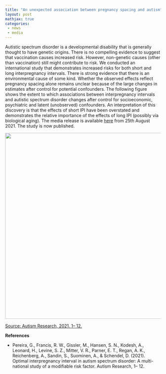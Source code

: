 ```yaml
---
title: "An unexpected association between pregnancy spacing and autism"
layout: post
mathjax: true
categories: 
 - news
 - media
---
```


Autistic spectrum disorder is a developmental disability that is generally thought to have genetic origins. There is no compelling evidence to suggest that vaccination causes increased risk. However, non-genetic causes (other than vaccination) still might contribute to risk. We conducted an international study that demonstrates increased risks for both short and long interpregnancy intervals. There is strong evidence that there is an environmental cause of some kind. Whether the observed effects reflect pregnancy spacing alone remains unclear because of the large changes in estimates after control for potential confounders. The following figure shows the extent to which associations between interpregnancy intervals and autistic spectrum disorder changes after control for socioeconomic, psychiatric and latent (unobserved) confounders. An interpretation of this discovery is that the effects of short IPI have been overstated and demonstrates the relative importance of the effects of long IPI (possibly via biological aging). The media release is available [here](https://news.curtin.edu.au/media-releases/siblings-likelihood-of-autism-diagnosis-impacted-by-age-gap-study-finds/) from 25th August 2021. The study is now published.

<p align="center">
<img src="https://pereiralab.github.io/assets/ipi and asd.gif" width="600" height="600" />   
</p>

[Source: Autism Research, 2021. 1– 12.](http://doi.org/10.1002/aur.2599)


**References**
* Pereira, G., Francis, R. W., Gissler, M., Hansen, S. N., Kodesh, A., Leonard, H., Levine, S. Z., Mitter, V. R., Parner, E. T., Regan, A. K., Reichenberg, A., Sandin, S., Suominen, A., & Schendel, D. (2021). Optimal interpregnancy interval in autism spectrum disorder: A multi-national study of a modifiable risk factor. Autism Research, 1– 12.
